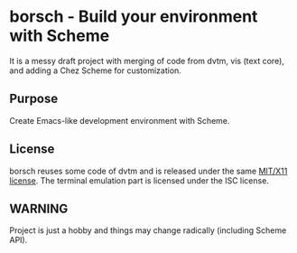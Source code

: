 # borsch - Build your environment with Scheme

It is a messy draft project with merging of code from dvtm, vis (text core),
and adding a Chez Scheme for customization.

## Purpose

Create Emacs-like development environment with Scheme.

## License

borsch reuses some code of dvtm and is released under the same
[MIT/X11 license](https://raw.githubusercontent.com/martanne/dvtm/master/LICENSE).
The terminal emulation part is licensed under the ISC license.

## WARNING

Project is just a hobby and things may change radically (including Scheme API).
